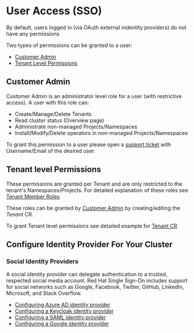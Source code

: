 # User Access (SSO)

By default, users logged in (via OAuth external indentity providers) do not have any permissions

Two types of permissions can be granted to a user:

- [Customer Admin](#customer-admin)
- [Tenant Level Permissions](#tenant-level-permissions)

## Customer Admin

Customer Admin is an administrator level role for a user (with restrictive access). A user with this role can:

- Create/Manage/Delete Tenants
- Read cluster status (Overview page)
- Administrate non-managed Projects/Namespaces
- Install/Modify/Delete operators in non-managed Projects/Namespaces

To grant this permission to a user please open a [support ticket](https://support.stakater.com/index.html) with Username/Email of the desired user.

## Tenant level Permissions

These permissions are granted per Tenant and are only restricted to the tenant's Namespaces/Projects. For detailed explanation of these roles see [Tenant Member Roles](https://docs.stakater.com/mto/main/tenant-roles.html)

These roles can be granted by [Customer Admin](#customer-admin) by creating/editing the *Tenant* CR.

To grant Tenant level permissions see detailed example for [Tenant CR](https://docs.stakater.com/mto/main/customresources.html#2-tenant)

## Configure Identity Provider For Your Cluster

### Social Identity Providers

A social identity provider can delegate authentication to a trusted, respected social media account. Red Hat Single Sign-On includes support for social networks such as Google, Facebook, Twitter, GitHub, LinkedIn, Microsoft, and Stack Overflow.

- [Configuring Azure AD identity provider](./azure-idp.md)
- [Configuring a Keycloak identity provider](./keycloak-idp.md)
- [Configuring a SAML identity provider](./saml-idp.md)
- [Configuring a Google identity provider](./google-idp.md)
